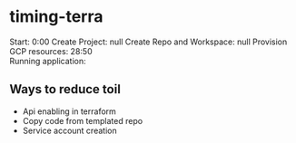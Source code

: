 # timing-terra
Start: 0:00
Create Project: null
Create Repo and Workspace: null
Provision GCP resources: 28:50  
Running application: 

## Ways to reduce toil
- Api enabling in terraform
- Copy code from templated repo
- Service account creation
